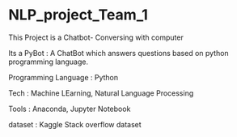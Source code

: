 # NLP_project_Team_1
This Project is a Chatbot- Conversing with computer

Its a PyBot : A ChatBot which answers questions based on python programming language. 

Programming Language : Python<br>

Tech : Machine LEarning, Natural Language Processing<br>

Tools : Anaconda, Jupyter Notebook<br>

dataset : Kaggle Stack overflow dataset<br>


